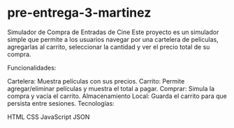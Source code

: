 # pre-entrega-3-martinez
Simulador de Compra de Entradas de Cine
Este proyecto es un simulador simple que permite a los usuarios navegar por una cartelera de películas, agregarlas al carrito, seleccionar la cantidad y ver el precio total de su compra.

Funcionalidades:

Cartelera: Muestra películas con sus precios.
Carrito: Permite agregar/eliminar películas y muestra el total a pagar.
Comprar: Simula la compra y vacía el carrito.
Almacenamiento Local: Guarda el carrito para que persista entre sesiones.
Tecnologías:

HTML
CSS
JavaScript
JSON
